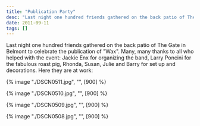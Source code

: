 ```yaml
---
title: "Publication Party"
desc: "Last night one hundred friends gathered on the back patio of The Gate in Belmont to celebrate the publication of \"Wax\". Many, many thanks to all who helped with the event"
date: 2011-09-11
tags: []
---
```

Last night one hundred friends gathered on the back patio of The Gate in Belmont to celebrate the publication of "Wax". Many, many thanks to all who helped with the event: Jackie Enx for organizing the band, Larry Poncini for the fabulous roast pig, Rhonda, Susan, Julie and Barry for set up and decorations. Here they are at work:

{% image "./DSCN0511.jpg", "", [900] %}

{% image "./DSCN0510.jpg", "", [900] %}

{% image "./DSCN0509.jpg", "", [900] %}

{% image "./DSCN0508.jpg", "", [900] %}
